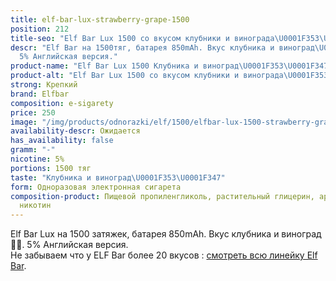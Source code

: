 ```yaml
---
title: elf-bar-lux-strawberry-grape-1500
position: 212
title-seo: "Elf Bar Lux 1500 со вкусом клубники и винограда\U0001F353\U0001F347"
descr: "Elf Bar на 1500тяг, батарея 850mAh. Вкус клубника и виноград\U0001F353\U0001F347.
  5% Английская версия."
product-name: "Elf Bar Lux 1500 Клубника и виноград\U0001F353\U0001F347"
product-alt: "Elf Bar Lux 1500 со вкусом клубники и винограда\U0001F353\U0001F347"
strong: Крепкий
brand: Elfbar
composition: e-sigarety
price: 250
image: "/img/products/odnorazki/elf/1500/elfbar-lux-1500-strawberry-grape.jpg"
availability-descr: Ожидается
has_availability: false
gramm: "-"
nicotine: 5%
portions: 1500 тяг
taste: "Клубника и виноград\U0001F353\U0001F347"
form: Одноразовая электронная сигарета
composition-product: Пищевой пропиленгликоль, растительный глицерин, ароматизатор,
  никотин
---
```


Elf Bar Lux на 1500 затяжек, батарея 850mAh. Вкус клубника и виноград🍓🍇. 5% Английская версия.<br>
Не забываем что у ELF Bar более 20 вкусов : [смотреть всю линейку Elf Bar](/elfbar).